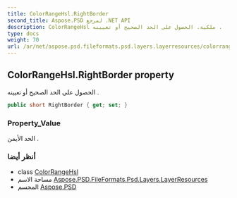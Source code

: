 ```yaml
---
title: ColorRangeHsl.RightBorder
second_title: Aspose.PSD لمرجع .NET API
description: ColorRangeHsl ملكية. الحصول على الحد الصحيح أو تعيينه .
type: docs
weight: 70
url: /ar/net/aspose.psd.fileformats.psd.layers.layerresources/colorrangehsl/rightborder/
---
```

## ColorRangeHsl.RightBorder property

الحصول على الحد الصحيح أو تعيينه .

```csharp
public short RightBorder { get; set; }
```

### Property_Value

الحد الأيمن .

### أنظر أيضا

* class [ColorRangeHsl](../)
* مساحة الاسم [Aspose.PSD.FileFormats.Psd.Layers.LayerResources](../../colorrangehsl/)
* المجسم [Aspose.PSD](../../../)


